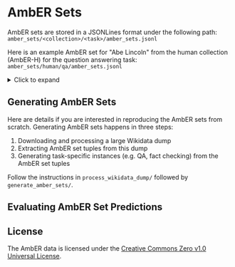# AmbER Sets

AmbER sets are stored in a JSONLines format under the following path: `amber_sets/<collection>/<task>/amber_sets.jsonl`

Here is an example AmbER set for "Abe Lincoln" from the human collection (AmbER-H) for the question answering task: `amber_sets/human/qa/amber_sets.jsonl`

<details>
<summary>Click to expand</summary>

```
{
    "name": "Abe Lincoln",
    "qids": {
        "Q91": {
            "is_head": true,
            "pop": 5.1942478558575464,
            "wikipedia": [
                {"kilt_idx": 49, "wikipedia_id": "307", "title": "Abraham Lincoln"},
                {"kilt_idx": 3767946, "wikipedia_id": "42390831", "title": "Abraham Lincoln's Life"}
            ],
            "queries": [
                {
                    "id": "6981ec17f0438a7cc94fff740cc9bb23=f12393b7ba0631871ea7126dd5127772",
                    "input": "Which battle did Abe Lincoln fight in?",
                    "output": [
                        {
                            "answer": ["American Civil War", ...],
                            "provenance": [
                                {"kilt_idx": 49, "wikipedia_id": "307", "title": "Abraham Lincoln"}
                            ],
                            "meta": {...}
                        }
                    ],
                    "meta": {...}
                }
            ]
        },
        "Q4666410": {
            "is_head": false,
            "pop": 1.7781512503836436,
            "wikipedia": [
                {"kilt_idx": 477649, "wikipedia_id": "17039796", "title": "Abe Lincoln (musician)" }
            ],
            "queries": [
                {
                    "id": "edf1ff070a3cbd5fdee738262db8e740=44a67ee4dd88179d1147102e9753a5fa",
                    "input": "What musical instrument does Abe Lincoln play?",
                    "output": [
                        {
                            "answer": ["slide trombone", "..."],
                            "provenance": [
                                {"kilt_idx": 477649, "wikipedia_id": "17039796", "title": "Abe Lincoln (musician)"}
                            ],
                            "meta": {...}
                        }
                    ],
                    "meta": {...}
                }
            ]
        }
    }
}
```
</details>

## Generating AmbER Sets
Here are details if you are interested in reproducing the AmbER sets from scratch.
Generating AmbER sets happens in three steps:

1. Downloading and processing a large Wikidata dump
2. Extracting AmbER set tuples from this dump
3. Generating task-specific instances (e.g. QA, fact checking) from the AmbER set tuples

Follow the instructions in `process_wikidata_dump/` followed by `generate_amber_sets/`.


## Evaluating AmbER Set Predictions

## License
The AmbER data is licensed under the [Creative Commons Zero v1.0 Universal License](https://creativecommons.org/publicdomain/zero/1.0/).

